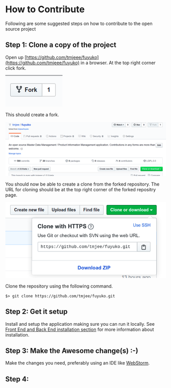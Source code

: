 # How to Contribute

Following are some suggested steps on how to contribute to the open source project

## Step 1: Clone a copy of the project

Open up [https://github.com/tmjeee/fuyuko](https://github.com/tmjeee/fuyuko) in a browser. At the top right corner click fork.

![](.gitbook/assets/image%20%2816%29.png)

This should create a fork.

![](.gitbook/assets/image%20%2815%29%20%281%29.png)

You should now be able to create a clone from the forked repository. The URL for cloning should be at the top right corner of the forked repositry page.

![](.gitbook/assets/image%20%2818%29.png)

Clone the repository using the following command.

```text
$> git clone https://github.com/tmjee/fuyuko.git
```



## Step 2: Get it setup

Install and setup the application making sure you can run it locally. See [Front End and Back End installation section](developer-guide/untitled/requirements.md) for more information about installation.

## Step 3: Make the Awesome change\(s\) :-\)

Make the changes you need, preferably using an IDE like [WebStorm](https://www.jetbrains.com/webstorm/). 

## Step 4: 

